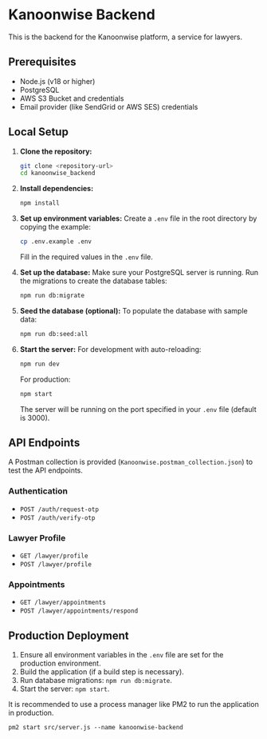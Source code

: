 # Kanoonwise Backend

This is the backend for the Kanoonwise platform, a service for lawyers.

## Prerequisites

- Node.js (v18 or higher)
- PostgreSQL
- AWS S3 Bucket and credentials
- Email provider (like SendGrid or AWS SES) credentials

## Local Setup

1.  **Clone the repository:**
    ```bash
    git clone <repository-url>
    cd kanoonwise_backend
    ```

2.  **Install dependencies:**
    ```bash
    npm install
    ```

3.  **Set up environment variables:**
    Create a `.env` file in the root directory by copying the example:
    ```bash
    cp .env.example .env
    ```
    Fill in the required values in the `.env` file.

4.  **Set up the database:**
    Make sure your PostgreSQL server is running.
    Run the migrations to create the database tables:
    ```bash
    npm run db:migrate
    ```

5.  **Seed the database (optional):**
    To populate the database with sample data:
    ```bash
    npm run db:seed:all
    ```

6.  **Start the server:**
    For development with auto-reloading:
    ```bash
    npm run dev
    ```
    For production:
    ```bash
    npm start
    ```
    The server will be running on the port specified in your `.env` file (default is 3000).

## API Endpoints

A Postman collection is provided (`Kanoonwise.postman_collection.json`) to test the API endpoints.

### Authentication
- `POST /auth/request-otp`
- `POST /auth/verify-otp`

### Lawyer Profile
- `GET /lawyer/profile`
- `POST /lawyer/profile`

### Appointments
- `GET /lawyer/appointments`
- `POST /lawyer/appointments/respond`

## Production Deployment

1.  Ensure all environment variables in the `.env` file are set for the production environment.
2.  Build the application (if a build step is necessary).
3.  Run database migrations: `npm run db:migrate`.
4.  Start the server: `npm start`.

It is recommended to use a process manager like PM2 to run the application in production.
```
pm2 start src/server.js --name kanoonwise-backend
```
